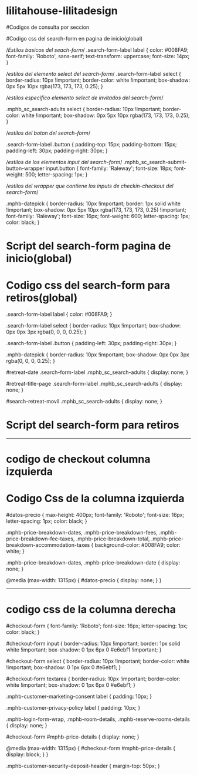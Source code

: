 # lilitahouse-lilitadesign
#Codigos de consulta por seccion

#Codigo css del search-form en pagina de inicio(global)

/*Estilos basicos del seach-form*/
.search-form-label label {
    color: #008FA9;
    font-family: 'Roboto', sans-serif;
  text-transform: uppercase;
  font-size: 14px;
}

/*estilos del elemento select del search-form*/
.search-form-label select {
    border-radius: 10px !important;
    border-color: white !important;
    box-shadow: 0px 5px 10px rgba(173, 173, 173, 0.25);
}

/*estilos especifico elemento select de invitados del search-form*/

.mphb_sc_search-adults select {
    border-radius: 10px !important;
    border-color: white !important;
    box-shadow: 0px 5px 10px rgba(173, 173, 173, 0.25);
}

/*estilos del boton del search-form*/

.search-form-label .button  {
   padding-top: 15px;
   padding-bottom: 15px;
   padding-left: 30px;
   padding-right: 30px;
}

/*estilos de los elementos input del search-form*/
.mphb_sc_search-submit-button-wrapper input.button {
    font-family: 'Raleway';
    font-size: 18px;
    font-weight: 500;
    letter-spacing: 1px;
}

/*estilos del wrapper que contiene los inputs de checkin-checkout del search-form*/

.mphb-datepick {
    border-radius: 10px !important;
    border: 1px solid white !important;
    box-shadow: 0px 5px 10px rgba(173, 173, 173, 0.25) !important;
    font-family: 'Raleway';
    font-size: 16px;
    font-weight: 600;
    letter-spacing: 1px;
    color: black;
}

# Script del search-form pagina de inicio(global)
<script>
document.addEventListener("DOMContentLoaded", function () {
  const select = document.querySelector('select[name="mphb_attributes[tipo-de-reserva]"]');
  if (select) {
    select.value = "78";
  }
});
</script>

# Codigo css del search-form para retiros(global)
.search-form-label label {
    color: #008FA9;
}

.search-form-label select {
    border-radius: 10px !important;
    box-shadow: 0px 0px 3px rgba(0, 0, 0, 0.25);
}

.search-form-label .button  {
   padding-left: 30px;
   padding-right: 30px;
}

.mphb-datepick {
    border-radius: 10px !important;
    box-shadow: 0px 0px 3px rgba(0, 0, 0, 0.25);
}

#retreat-date .search-form-label .mphb_sc_search-adults {
    display: none;
}

#retreat-title-page .search-form-label .mphb_sc_search-adults {
    display: none;
}

#search-retreat-movil .mphb_sc_search-adults {
    display: none;
}

# Script del search-form para retiros
<script>
document.addEventListener("DOMContentLoaded", function () {
  const select = document.querySelector('select[name="mphb_attributes[tipo-de-reserva]"]');
  const form = document.querySelector('.search-form-label');
  
  console.log(form)
  
  if (select) {
    select.value = "79";
  }

});
</script>

----------------------------------

# codigo de checkout columna izquierda

<script>
  document.addEventListener("DOMContentLoaded", function() {
    const original = document.getElementById("mphb-price-details");
    const destino = document.getElementById("datos-precio");

    if (original && destino) {
      // Clonar toda la sección (estructura + contenido)
      const clon = original.cloneNode(true);

      // (Opcional) Si tienes funciones JS asociadas con botones u otros elementos
      // y fueron agregadas con addEventListener, deberías reasignarlas aquí manualmente.

      // Por ejemplo: clonar un evento a un botón específico
      const originalBtn = original.querySelector(".mi-boton");
      const clonBtn = clon.querySelector(".mi-boton");

      if (originalBtn && clonBtn) {
        clonBtn.addEventListener("click", function(e) {
          console.log("¡Botón dentro del clon fue clicado!");
          // Aquí puedes replicar el comportamiento original
        });
      }

      // Agregar el clon al destino
      destino.appendChild(clon);
      destino.style.fontFamily = "Roboto";
      destino.style.fontSize = "18px";
    }
  });
</script>

# Codigo Css de la columna izquierda

#datos-precio {
    max-height: 400px;
    font-family: 'Roboto';
    font-size: 16px;
    letter-spacing: 1px;
    color: black;
}

.mphb-price-breakdown-dates,  .mphb-price-breakdown-fees,  .mphb-price-breakdown-fee-taxes, .mphb-price-breakdown-total, .mphb-price-breakdown-accommodation-taxes {
    background-color: #008FA9;
    color: white;
}

.mphb-price-breakdown-dates,  .mphb-price-breakdown-date {
    display: none;
}


@media (max-width: 1315px) {
    #datos-precio {
        display: none;
    }
}

----------------------------------

# codigo css de la columna derecha 

#checkout-form {
    font-family: 'Roboto';
    font-size: 16px;
    letter-spacing: 1px;
    color: black;
}

#checkout-form input {
    border-radius: 10px !important;
    border: 1px solid white !important;
    box-shadow: 0 1px 6px 0 #e6ebf1 !important;
}

#checkout-form select {
        border-radius: 10px !important;
    border-color: white !important;
    box-shadow: 0 1px 6px 0 #e6ebf1;
}

#checkout-form textarea {
    border-radius: 10px !important;
    border-color: white !important;
    box-shadow: 0 1px 6px 0 #e6ebf1;
}

.mphb-customer-marketing-consent label {
    padding: 10px;
}

.mphb-customer-privacy-policy label {
    padding: 10px;
} 

.mphb-login-form-wrap, .mphb-room-details, .mphb-reserve-rooms-details  {
    display: none;
}

#checkout-form #mphb-price-details {
    display: none;
}



@media (max-width: 1315px) {
     #checkout-form #mphb-price-details {
        display: block;
    }
}

.mphb-customer-security-deposit-header {
    margin-top: 50px;
}
